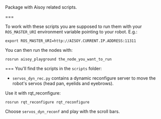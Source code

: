 Package with Aisoy related scripts.

===

To work with these scripts you are supposed to run them with your `ROS_MASTER_URI` environment variable pointing to your robot. E.g.:

    export ROS_MASTER_URI=http://AISOY.CURRENT.IP.ADDRESS:11311

You can then run the nodes with:

    rosrun aisoy_playground the_node_you_want_to_run

===
You'll find the scripts in the `scripts` folder:

* `servos_dyn_rec.py` contains a dynamic reconfigure server to move the robot's servos (head pan, eyelids and eyebrows).

Use it with rqt_reconfigure:

    rosrun rqt_reconfigure rqt_reconfigure

Choose `servos_dyn_reconf` and play with the scroll bars.

